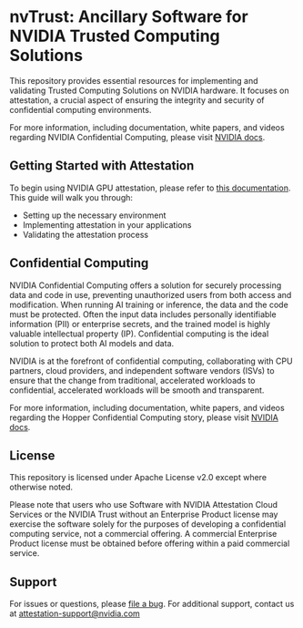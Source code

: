 # nvTrust: Ancillary Software for NVIDIA Trusted Computing Solutions

This repository provides essential resources for implementing and validating Trusted Computing Solutions on NVIDIA hardware. It focuses on attestation, a crucial aspect of ensuring the integrity and security of confidential computing environments.

For more information, including documentation, white papers, and videos regarding NVIDIA Confidential Computing, please visit [NVIDIA docs](https://docs.nvidia.com/confidential-computing/index.html).

## Getting Started with Attestation

To begin using NVIDIA GPU attestation, please refer to [this documentation](./guest_tools/README.md). This guide will walk you through:

- Setting up the necessary environment
- Implementing attestation in your applications
- Validating the attestation process

## Confidential Computing

NVIDIA Confidential Computing offers a solution for securely processing data and code in use, preventing unauthorized users from both access and modification. When running AI training or inference, the data and the code must be protected. Often the input data includes personally identifiable information (PII) or enterprise secrets, and the trained model is highly valuable intellectual property (IP). Confidential computing is the ideal solution to protect both AI models and data.

NVIDIA is at the forefront of confidential computing, collaborating with CPU partners, cloud providers, and independent software vendors (ISVs) to ensure that the change from traditional, accelerated workloads to confidential, accelerated workloads will be smooth and transparent.

For more information, including documentation, white papers, and videos regarding the Hopper Confidential Computing story, please visit [NVIDIA docs](https://docs.nvidia.com/confidential-computing/index.html).

## License

This repository is licensed under Apache License v2.0 except where otherwise noted.

Please note that users who use Software with NVIDIA Attestation Cloud Services or the NVIDIA Trust without an Enterprise Product license may exercise the software solely for the purposes of developing a confidential computing service, not a commercial offering. A commercial Enterprise Product license must be obtained before offering within a paid commercial service.

## Support

For issues or questions, please [file a bug](https://github.com/NVIDIA/nvtrust/issues). For additional support, contact us at [attestation-support@nvidia.com](mailto:attestation-support@nvidia.com)

